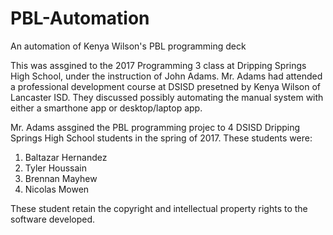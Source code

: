# PBL-Automation
An automation of Kenya Wilson's PBL programming deck

This was assgined to the 2017 Programming 3 class at Dripping Springs High School, under the instruction of John Adams.
Mr. Adams had attended a professional development course at DSISD presetned by Kenya Wilson of Lancaster ISD.  They discussed
possibly automating the manual system with either a smarthone app or desktop/laptop app.

Mr. Adams assgined the PBL programming projec to 4 DSISD Dripping Springs High School students in the spring of 2017.  These students were:
1. Baltazar Hernandez
2. Tyler Houssain
3. Brennan Mayhew
4. Nicolas Mowen

These student retain the copyright and intellectual property rights to the software developed.
